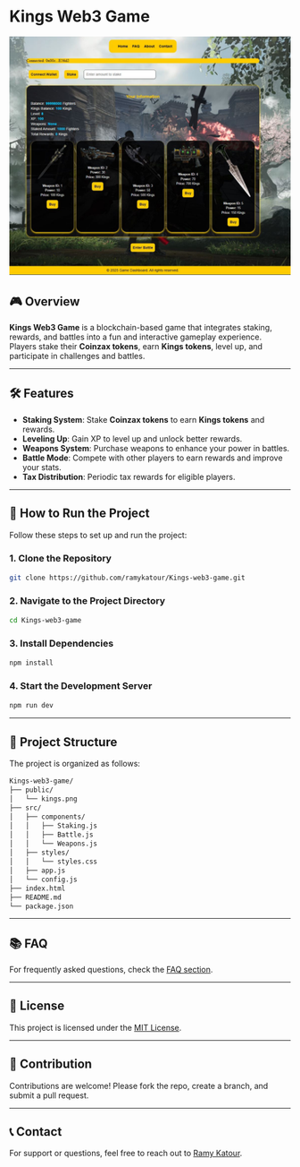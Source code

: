 # Kings Web3 Game

![Kings Game](./kings.jpg)

## 🎮 Overview

**Kings Web3 Game** is a blockchain-based game that integrates staking, rewards, and battles into a fun and interactive gameplay experience. Players stake their **Coinzax tokens**, earn **Kings tokens**, level up, and participate in challenges and battles.

---

## 🛠 Features

- **Staking System**: Stake **Coinzax tokens** to earn **Kings tokens** and rewards.
- **Leveling Up**: Gain XP to level up and unlock better rewards.
- **Weapons System**: Purchase weapons to enhance your power in battles.
- **Battle Mode**: Compete with other players to earn rewards and improve your stats.
- **Tax Distribution**: Periodic tax rewards for eligible players.

---

## 🚀 How to Run the Project

Follow these steps to set up and run the project:

### 1. Clone the Repository
```bash
git clone https://github.com/ramykatour/Kings-web3-game.git
```

### 2. Navigate to the Project Directory
```bash
cd Kings-web3-game
```

### 3. Install Dependencies
```bash
npm install
```

### 4. Start the Development Server
```bash
npm run dev
```

---

## 📂 Project Structure

The project is organized as follows:

```
Kings-web3-game/
├── public/
│   └── kings.png
├── src/
│   ├── components/
│   │   ├── Staking.js
│   │   ├── Battle.js
│   │   └── Weapons.js
│   ├── styles/
│   │   └── styles.css
│   ├── app.js
│   └── config.js
├── index.html
├── README.md
└── package.json
```

---

## 📚 FAQ

For frequently asked questions, check the [FAQ section](./faq.md).

---

## 📄 License

This project is licensed under the [MIT License](./LICENSE).

---

## 🤝 Contribution

Contributions are welcome! Please fork the repo, create a branch, and submit a pull request.

---

## 📞 Contact

For support or questions, feel free to reach out to [Ramy Katour](https://github.com/ramykatour).

